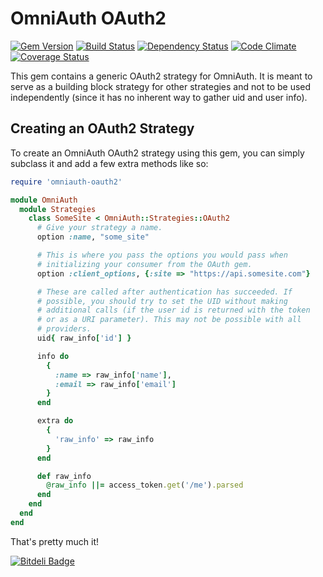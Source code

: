 # OmniAuth OAuth2

[![Gem Version](http://img.shields.io/gem/v/omniauth-oauth2.svg)][gem]
[![Build Status](http://img.shields.io/travis/intridea/omniauth-oauth2.svg)][travis]
[![Dependency Status](http://img.shields.io/gemnasium/intridea/omniauth-oauth2.svg)][gemnasium]
[![Code Climate](http://img.shields.io/codeclimate/github/intridea/omniauth-oauth2.svg)][codeclimate]
[![Coverage Status](http://img.shields.io/coveralls/intridea/omniauth-oauth2.svg)][coveralls]

[gem]: https://rubygems.org/gems/omniauth-oauth2
[travis]: http://travis-ci.org/intridea/omniauth-oauth2
[gemnasium]: https://gemnasium.com/intridea/omniauth-oauth2
[codeclimate]: https://codeclimate.com/github/intridea/omniauth-oauth2
[coveralls]: https://coveralls.io/r/intridea/omniauth-oauth2

This gem contains a generic OAuth2 strategy for OmniAuth. It is meant to serve
as a building block strategy for other strategies and not to be used
independently (since it has no inherent way to gather uid and user info).

## Creating an OAuth2 Strategy

To create an OmniAuth OAuth2 strategy using this gem, you can simply subclass
it and add a few extra methods like so:

```ruby
require 'omniauth-oauth2'

module OmniAuth
  module Strategies
    class SomeSite < OmniAuth::Strategies::OAuth2
      # Give your strategy a name.
      option :name, "some_site"

      # This is where you pass the options you would pass when
      # initializing your consumer from the OAuth gem.
      option :client_options, {:site => "https://api.somesite.com"}

      # These are called after authentication has succeeded. If
      # possible, you should try to set the UID without making
      # additional calls (if the user id is returned with the token
      # or as a URI parameter). This may not be possible with all
      # providers.
      uid{ raw_info['id'] }

      info do
        {
          :name => raw_info['name'],
          :email => raw_info['email']
        }
      end

      extra do
        {
          'raw_info' => raw_info
        }
      end

      def raw_info
        @raw_info ||= access_token.get('/me').parsed
      end
    end
  end
end
```

That's pretty much it!

[![Bitdeli Badge](https://d2weczhvl823v0.cloudfront.net/intridea/omniauth-oauth2/trend.png)](https://bitdeli.com/free "Bitdeli Badge")
